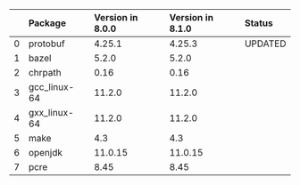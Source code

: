 <!-- markdown-link-check-disable -->

|    | Package      | Version in 8.0.0   | Version in 8.1.0   | Status   |
|---:|:-------------|:-------------------|:-------------------|:---------|
|  0 | protobuf     | 4.25.1             | 4.25.3             | UPDATED  |
|  1 | bazel        | 5.2.0              | 5.2.0              |          |
|  2 | chrpath      | 0.16               | 0.16               |          |
|  3 | gcc_linux-64 | 11.2.0             | 11.2.0             |          |
|  4 | gxx_linux-64 | 11.2.0             | 11.2.0             |          |
|  5 | make         | 4.3                | 4.3                |          |
|  6 | openjdk      | 11.0.15            | 11.0.15            |          |
|  7 | pcre         | 8.45               | 8.45               |          |